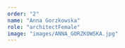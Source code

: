 ```yaml
---
order: "2"
name: "Anna Gorzkowska"
role: "architectFemale"
image: "images/ANNA_GORZKOWSKA.jpg"    
---
```

